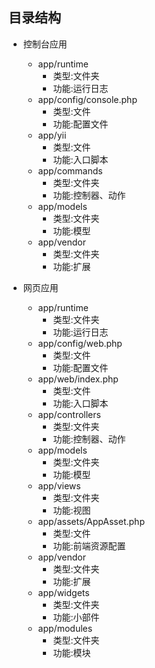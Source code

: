 ## 目录结构 
* 控制台应用
    * app/runtime
        * 类型:文件夹
        * 功能:运行日志
    * app/config/console.php
        * 类型:文件
        * 功能:配置文件
    * app/yii
        * 类型:文件
        * 功能:入口脚本
    * app/commands
        * 类型:文件夹
        * 功能:控制器、动作
    * app/models
        * 类型:文件夹
        * 功能:模型
    * app/vendor
        * 类型:文件夹
        * 功能:扩展

* 网页应用
    * app/runtime
        * 类型:文件夹
        * 功能:运行日志
    * app/config/web.php
        * 类型:文件
        * 功能:配置文件
    * app/web/index.php
        * 类型:文件
        * 功能:入口脚本
    * app/controllers
        * 类型:文件夹
        * 功能:控制器、动作
    * app/models
        * 类型:文件夹
        * 功能:模型
    * app/views
        * 类型:文件夹
        * 功能:视图
    * app/assets/AppAsset.php
        * 类型:文件
        * 功能:前端资源配置
    * app/vendor
        * 类型:文件夹
        * 功能:扩展
    * app/widgets
        * 类型:文件夹
        * 功能:小部件
    * app/modules
        * 类型:文件夹
        * 功能:模块



